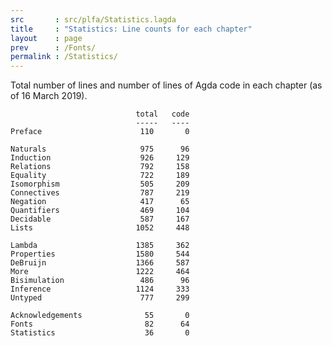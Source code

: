```yaml
---
src       : src/plfa/Statistics.lagda
title     : "Statistics: Line counts for each chapter"
layout    : page
prev      : /Fonts/
permalink : /Statistics/
---
```


Total number of lines and number of lines of Agda code in each chapter
(as of 16 March 2019).

                                total   code
                                -----   ----
    Preface                      110       0

    Naturals                     975      96
    Induction                    926     129
    Relations                    792     158
    Equality                     722     189
    Isomorphism                  505     209
    Connectives                  787     219
    Negation                     417      65
    Quantifiers                  469     104
    Decidable                    587     167
    Lists                       1052     448

    Lambda                      1385     362
    Properties                  1580     544
    DeBruijn                    1366     587
    More                        1222     464
    Bisimulation                 486      96
    Inference                   1124     333
    Untyped                      777     299

    Acknowledgements              55       0
    Fonts                         82      64
    Statistics                    36       0
